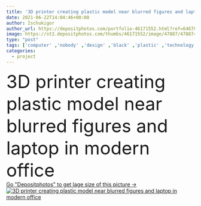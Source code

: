 ```yaml
---
title: '3D printer creating plastic model near blurred figures and laptop in modern office'
date: 2021-06-22T14:04:46+00:00
author: Ischukigor
author_url: https://depositphotos.com/portfolio-46171552.html?ref=64678756
image: https://st2.depositphotos.com/thumbs/46171552/image/47887/478874390/api_thumb_450.jpg?forcejpeg=true
type: "post"
tags: ['computer' ,'nobody' ,'design' ,'black' ,'plastic' ,'technology' ,'machine' ,'modern' ,'create' ,'blur' ,'office' ,'beige' ,'device' ,'electronic' ,'laptop' ,'work' ,'indoors' ,'project' ,'figures' ,'print' ,'production' ,'gadget' ,'manufacture' ,'prototype' ,'triangles' ,'copy space' ,'no people' ,'open space' ,'3D printer' ,'printed models' ]
categories: 
  - project
---
```

<div aling="center">
            <font size="60"> 3D printer creating plastic model near blurred figures and laptop in modern office</font>   
</div>
<div>
    <a href='https://depositphotos.com/478874390/stock-photo-printer-creating-plastic-model-blurred.html?ref=64678756' target=_blank > Go "Depositphotos" to get lage size of this picture ->
        <img href='https://depositphotos.com/478874390/stock-photo-printer-creating-plastic-model-blurred.html?ref=64678756' src='https://st2.depositphotos.com/46171552/47887/i/950/depositphotos_478874390-stock-photo-printer-creating-plastic-model-blurred.jpg?forcejpeg=true' alt='3D printer creating plastic model near blurred figures and laptop in modern office' >
    </a>
</div>
